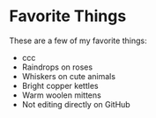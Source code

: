 # Favorite Things

These are a few of my favorite things:

- ccc
- Raindrops on roses
- Whiskers on cute animals
- Bright copper kettles
- Warm woolen mittens
- Not editing directly on GitHub
